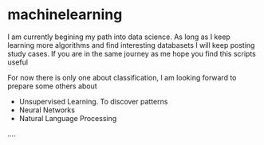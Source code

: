 # machinelearning

I am currently begining my path into data science. 
As long as I keep learning more algorithms and find interesting databasets I will keep posting study cases. If you are in the same journey as me hope you find this scripts useful

For now there is only one about classification, I am looking forward to prepare some others about 
- Unsupervised Learning. To discover patterns
- Neural Networks
- Natural Language Processing

....
